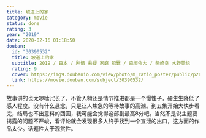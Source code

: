```yaml
---
title: 坡道上的家
category: movie
status: done
rating: 3
year: "2019"
date: 2020-02-16 01:18:50
douban:
  id: "30390532"
  title: 坡道上的家
  subtitle: 2019 / 日本 / 剧情 悬疑 家庭 犯罪 / 森垣侑大 / 柴崎幸 水野美纪
  rating: 9
  cover: https://img9.doubanio.com/view/photo/m_ratio_poster/public/p2619110696.jpg
  link: https://movie.douban.com/subject/30390532/
---
```


故事讲的也太啰嗦冗长了，不管人物还是情节推进都是一个慢性子，硬生生降低了感人程度。没有什么悬念，只是让人焦急的等待故事的高潮。到五集开始大快步看完，结局也不出意料的团圆，我可能会觉得这部剧最高8分吧。当然不是说主题要揭露的问题不严峻，看评论就会发现很多人终于找到一个宣泄的出口，这方面的作品太少。话题性大于观赏性。